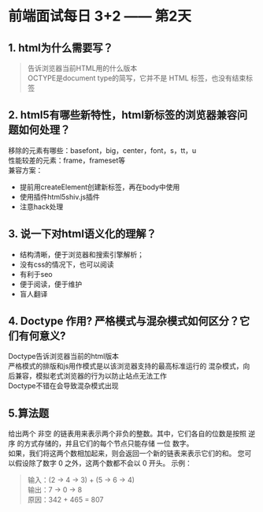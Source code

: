 # 前端面试每日 3+2 —— 第2天
## 1. html为什么需要写<!DOCUTYPE Html>？
   > 告诉浏览器当前HTML用的什么版本  
   > OCTYPE是document type的简写，它并不是 HTML 标签，也没有结束标签

## 2. html5有哪些新特性，html新标签的浏览器兼容问题如何处理？  
  
   移除的元素有哪些：basefont，big，center，font，s，tt，u  
   性能较差的元素：frame，frameset等  
   兼容方案：  
   + 提前用createElement创建新标签，再在body中使用  
   + 使用插件html5shiv.js插件  
   + 注意hack处理


## 3. 说一下对html语义化的理解？  
   - 结构清晰，便于浏览器和搜索引擎解析；  
   - 没有css的情况下，也可以阅读  
   - 有利于seo  
   - 便于阅读，便于维护  
   - 盲人翻译  
## 4. Doctype 作用? 严格模式与混杂模式如何区分？它们有何意义?  
   Doctype告诉浏览器当前的html版本    
   严格模式的排版和js用作模式是以该浏览器支持的最高标准运行的
   混杂模式，向后兼容，模拟老式浏览器的行为以防止站点无法工作  
   Doctype不错在会导致混杂模式出现

## 5.算法题
 给出两个 非空 的链表用来表示两个非负的整数。其中，它们各自的位数是按照 逆序 的方式存储的，并且它们的每个节点只能存储 一位 数字。  
如果，我们将这两个数相加起来，则会返回一个新的链表来表示它们的和。
您可以假设除了数字 0 之外，这两个数都不会以 0 开头。
示例：  
>   输入：(2 -> 4 -> 3) + (5 -> 6 -> 4)  
  输出：7 -> 0 -> 8  
  原因：342 + 465 = 807  